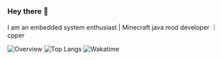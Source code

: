 ### Hey there 👋 
I am an embedded system enthusiast | Minecraft java mod developer ｜ cpper

![Overview](https://github-readme-stats.vercel.app/api?username=robcholz&count_private=true&include_all_commits=true&card_width=100&theme=tokyonight)
![Top Langs](https://github-readme-stats.vercel.app/api/top-langs/?username=robcholz&&langs_count=5&card_height=500&card_width=100&title_color=CC88BB&text_color=885566&bg_color=FFFFFF)
![Wakatime](https://github-readme-stats.vercel.app/api/wakatime?username=robcholz&card_width=250&title_color=CC88BB&langs_count=5&text_color=885566&bg_color=bg_color=FFFFFF)
